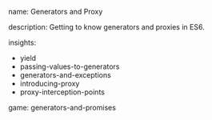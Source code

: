 name: Generators and Proxy

description: Getting to know generators and proxies in ES6.

insights:
  - yield
  - passing-values-to-generators
  - generators-and-exceptions
  - introducing-proxy
  - proxy-interception-points

game: generators-and-promises
 
